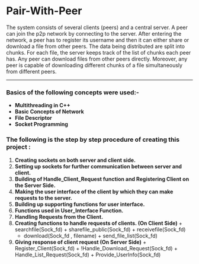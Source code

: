 # Pair-With-Peer

The system consists of several clients (peers) and a central server. A peer can join the p2p network by connecting to the server. After entering the network, a peer has to register its username and then it can either share or download a file from other peers. The data being distributed are split into chunks. For each file, the server keeps track of the list of chunks each peer has. Any peer can download files from other peers directly. Moreover, any peer is capable of downloading different chunks of a file simultaneously from different peers.


---


### Basics of the following concepts were used:-
+ **Multithreading in C++**
+ **Basic Concepts of Network**
+ **File Descriptor**
+ **Socket Programming**


### The following is the step by step procedure of creating this project : 
  1. **Creating sockets on both server and client side.**
  2. **Setting up sockets for further communication between server and client.**
  3. **Building of Handle_Client_Request function and Registering Client on the Server Side.**
  4. **Making the user interface of the client by which they can make requests to the server.**
  5. **Building up supporting functions for user interface.**
  6. **Functions used in User_Interface Function.**
  7. **Handling Requests from the Client.**
  8. **Creating functions to handle requests of clients. (On Client Side)**
    + searchfile(Sock_fd)
    + sharefile_public(Sock_fd)
    + receivefile(Sock_fd)
      + download(Sock_fd , filename)
    + send_file_list(Sock_fd)
  9. **Giving response of client request (On Server Side)**
    + Register_Client(Sock_fd)
    + !Handle_Download_Request(Sock_fd)
    + Handle_List_Request(Sock_fd)
    + Provide_UserInfo(Sock_fd)
